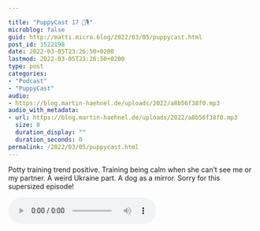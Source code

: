 ```yaml
---

title: "PuppyCast 17 🐶🎙"
microblog: false
guid: http://matti.micro.blog/2022/03/05/puppycast.html
post_id: 1522198
date: 2022-03-05T23:26:50+0200
lastmod: 2022-03-05T23:26:50+0200
type: post
categories:
- "Podcast"
- "PuppyCast"
audio:
- https://blog.martin-haehnel.de/uploads/2022/a8b56f38f0.mp3
audio_with_metadata:
- url: https://blog.martin-haehnel.de/uploads/2022/a8b56f38f0.mp3
  size: 0
  duration_display: ""
  duration_seconds: 0
permalink: /2022/03/05/puppycast.html
---
```

Potty training trend positive. Training being calm when she can’t see me or my partner. A weird Ukraine part. A dog as a mirror. Sorry for this supersized episode!

<audio controls="controls" src="https://blog.martin-haehnel.de/uploads/2022/a8b56f38f0.mp3" preload="metadata" />
